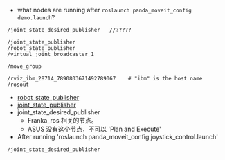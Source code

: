 
- what nodes are running after `roslaunch panda_moveit_config demo.launch`?

```
/joint_state_desired_publisher   //?????

/joint_state_publisher
/robot_state_publisher
/virtual_joint_broadcaster_1

/move_group

/rviz_ibm_28714_7890803671492789067    # "ibm" is the host name
/rosout
```
- [robot_state_publisher](http://wiki.ros.org/robot_state_publisher)
- [joint_state_publisher](http://wiki.ros.org/joint_state_publisher)
- joint_state_desired_publisher
    - Franka_ros 相关的节点。
    - ASUS 没有这个节点，不可以 'Plan and Execute'
- After running 'roslaunch panda_moveit_config joystick_control.launch'
```
/joint_state_desired_publisher
```

